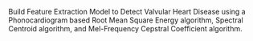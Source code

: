 Build Feature Extraction Model to Detect Valvular Heart Disease using a Phonocardiogram based Root Mean Square Energy algorithm, Spectral Centroid algorithm, and Mel-Frequency Cepstral Coefficient algorithm.
